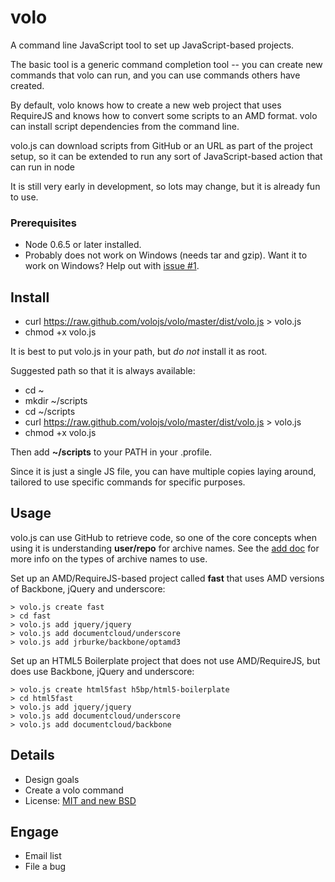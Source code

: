 # volo

A command line JavaScript tool to set up JavaScript-based projects.

The basic tool is a generic command completion tool -- you can create new
commands that volo can run, and you can use commands others have created.

By default, volo knows how to create a new web project that uses
RequireJS and knows how to convert some scripts to an AMD format. volo can
install script dependencies from the command line.

volo.js can download scripts from GitHub or an URL as part of the project setup,
so it can be extended to run any sort of JavaScript-based action that can run
in node

It is still very early in development, so lots may change, but it is already
fun to use.

### Prerequisites

* Node 0.6.5 or later installed.
* Probably does not work on Windows (needs tar and gzip). Want it to work on
Windows? Help out with [issue #1](https://github.com/volojs/volo/issues/1).

## Install

* curl https://raw.github.com/volojs/volo/master/dist/volo.js > volo.js
* chmod +x volo.js

It is best to put volo.js in your path, but *do not* install it as root.

Suggested path so that it is always available:

* cd ~
* mkdir ~/scripts
* cd ~/scripts
* curl https://raw.github.com/volojs/volo/master/dist/volo.js > volo.js
* chmod +x volo.js

Then add **~/scripts** to your PATH in your .profile.

Since it is just a single JS file, you can have multiple copies laying around,
tailored to use specific commands for specific purposes.

## Usage

volo.js can use GitHub to retrieve code, so one of the core concepts when using
it is understanding **user/repo** for archive names. See the
[add doc](https://github.com/volojs/volo/blob/master/volo/add/doc.md) for more
info on the types of archive names to use.

Set up an AMD/RequireJS-based project called **fast** that uses AMD versions of
Backbone, jQuery and underscore:

    > volo.js create fast
    > cd fast
    > volo.js add jquery/jquery
    > volo.js add documentcloud/underscore
    > volo.js add jrburke/backbone/optamd3

Set up an HTML5 Boilerplate project that does not use AMD/RequireJS, but does
use Backbone, jQuery and underscore:

    > volo.js create html5fast h5bp/html5-boilerplate
    > cd html5fast
    > volo.js add jquery/jquery
    > volo.js add documentcloud/underscore
    > volo.js add documentcloud/backbone

## Details

* Design goals
* Create a volo command
* License: [MIT and new BSD]()

## Engage

* Email list
* File a bug
